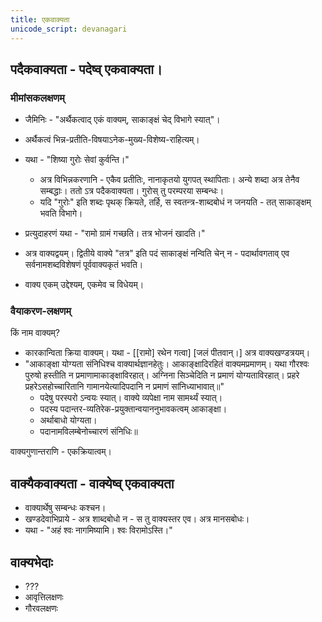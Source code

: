 ```yaml
---
title: एकवाक्यता
unicode_script: devanagari
---
```


## पदैकवाक्यता - पदेष्व् एकवाक्यता।
### मीमांसकलक्षणम्
- जैमिनिः - "अर्थैकत्वाद् एकं वाक्यम्, साकाङ्क्षं चेद् विभागे स्यात्"।
- अर्थैकत्वं भिन्न-प्रतीति-विषयाऽनेक-मुख्य-विशेष्य-राहित्यम्। 
- यथा - "शिष्या गुरोः सेवां कुर्वन्ति।" 
  - अत्र विभिन्नकरणानि  - एकैव प्रतीतिः, नानाकृतयो युगपत् स्थापिताः। अन्ये शब्दा अत्र तेनैव सम्बद्धाः। ततो ऽत्र पदैकवाक्यता। गुरोस् तु परम्परया सम्बन्धः।
  - यदि "गुरोः" इति शब्दः पृथक् क्रियते, तर्हि, स स्वतन्त्र-शाब्दबोधं न जनयति - तत् साकाङ्क्षम् भवति विभागे।
-  प्रत्युदाहरणं यथा - "रामो ग्रामं गच्छति। तत्र भोजनं खादति।"
  - अत्र वाक्यद्वयम्। द्वितीये वाक्ये "तत्र" इति पदं साकाङ्क्षं नन्विति चेन् न - पदार्थावगताव् एव सर्वनामशब्दविशेषणं पूर्ववाक्यकृतं भवति। 

- वाक्य एकम् उद्देश्यम्, एकमेव च विधेयम्।


### वैयाकरण-लक्षणम्
किं नाम वाक्यम्?

- कारकान्विता क्रिया वाक्यम्। यथा - [[रामो] रथेन गत्वा] [जलं पीतवान्।] अत्र वाक्यखण्डत्रयम्।
- "आकाङ्क्षा योग्यता संनिधिश्च वाक्यार्थज्ञानहेतुः। आकाङ्क्षादिरहितं वाक्यमप्रमाणम्। यथा गौरश्वः पुरुषो हस्तीति न प्रमाणामाकाङ्क्षाविरहात्। अग्निना सिञ्चेदिति न प्रमाणं योग्यताविरहात्। प्रहरे प्रहरेऽसहोच्चारितानि गामानयेत्यादिपदानि न प्रमाणं सांनिध्याभावात्॥"
    - पदेषु परस्परो ऽन्वयः स्यात्। वाक्ये व्यपेक्षा नाम सामर्थ्यं स्यात्।
    - पदस्य पदान्तर-व्यतिरेक-प्रयुक्तान्वयाननुभावकत्वम् आकाङ्क्षा।
    - अर्थाबाधो योग्यता।
    - पदानामविलम्बेनोच्चारणं संनिधिः॥

वाक्यगुणान्तराणि - एकक्रियात्वम्।
 
## वाक्यैकवाक्यता - वाक्येष्व् एकवाक्यता
- वाक्यार्थेषु सम्बन्धः कश्चन।
- खण्डदेवाभिप्राये - अत्र शाब्दबोधो न - स तु वाक्यस्तर एव। अत्र मानसबोधः।
- यथा - "अहं श्वः नागमिष्यामि। श्वः विरामोऽस्ति।" 
  
## वाक्यभेदाः
- ???
- आवृत्तिलक्षणः
- गौरवलक्षणः
